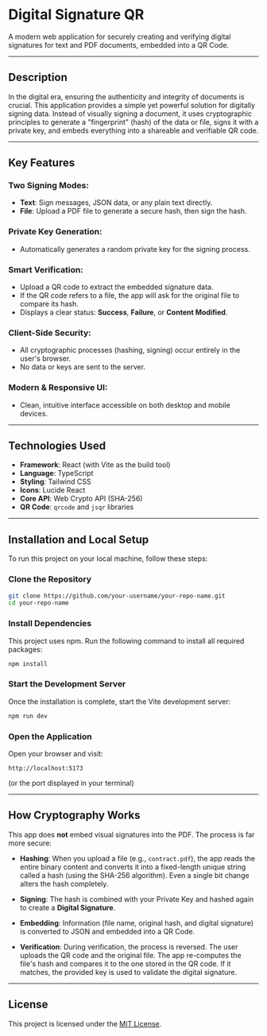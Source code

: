
# Digital Signature QR

A modern web application for securely creating and verifying digital signatures for text and PDF documents, embedded into a QR Code.

---

## Description

In the digital era, ensuring the authenticity and integrity of documents is crucial. This application provides a simple yet powerful solution for digitally signing data. Instead of visually signing a document, it uses cryptographic principles to generate a "fingerprint" (hash) of the data or file, signs it with a private key, and embeds everything into a shareable and verifiable QR code.

---

##  Key Features

### Two Signing Modes:

- **Text**: Sign messages, JSON data, or any plain text directly.
- **File**: Upload a PDF file to generate a secure hash, then sign the hash.

### Private Key Generation:

- Automatically generates a random private key for the signing process.

### Smart Verification:

- Upload a QR code to extract the embedded signature data.
- If the QR code refers to a file, the app will ask for the original file to compare its hash.
- Displays a clear status: **Success**, **Failure**, or **Content Modified**.

### Client-Side Security:

- All cryptographic processes (hashing, signing) occur entirely in the user's browser.
- No data or keys are sent to the server.

### Modern & Responsive UI:

- Clean, intuitive interface accessible on both desktop and mobile devices.

---

##  Technologies Used

- **Framework**: React (with Vite as the build tool)
- **Language**: TypeScript
- **Styling**: Tailwind CSS
- **Icons**: Lucide React
- **Core API**: Web Crypto API (SHA-256)
- **QR Code**: `qrcode` and `jsqr` libraries

---

##  Installation and Local Setup

To run this project on your local machine, follow these steps:

### Clone the Repository

```bash
git clone https://github.com/your-username/your-repo-name.git
cd your-repo-name
```

### Install Dependencies

This project uses npm. Run the following command to install all required packages:

```bash
npm install
```

### Start the Development Server

Once the installation is complete, start the Vite development server:

```bash
npm run dev
```

### Open the Application

Open your browser and visit:

```
http://localhost:5173
```

(or the port displayed in your terminal)

---

##  How Cryptography Works

This app does **not** embed visual signatures into the PDF. The process is far more secure:

- **Hashing**: When you upload a file (e.g., `contract.pdf`), the app reads the entire binary content and converts it into a fixed-length unique string called a hash (using the SHA-256 algorithm). Even a single bit change alters the hash completely.
  
- **Signing**: The hash is combined with your Private Key and hashed again to create a **Digital Signature**.

- **Embedding**: Information (file name, original hash, and digital signature) is converted to JSON and embedded into a QR Code.

- **Verification**: During verification, the process is reversed. The user uploads the QR code and the original file. The app re-computes the file's hash and compares it to the one stored in the QR code. If it matches, the provided key is used to validate the digital signature.

---

##  License

This project is licensed under the [MIT License](https://opensource.org/licenses/MIT).
